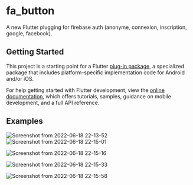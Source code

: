 # fa_button

A new Flutter plugging for firebase auth (anonyme, connexion, inscription, google, facebook).

## Getting Started

This project is a starting point for a Flutter
[plug-in package](https://flutter.dev/developing-packages/),
a specialized package that includes platform-specific implementation code for
Android and/or iOS.

For help getting started with Flutter development, view the
[online documentation](https://flutter.dev/docs), which offers tutorials,
samples, guidance on mobile development, and a full API reference.


## Examples

![Screenshot from 2022-06-18 22-13-52](https://user-images.githubusercontent.com/74214399/174457457-e2f16015-ee3f-4f78-b640-bbfa9824bfbf.png) ![Screenshot from 2022-06-18 22-15-01](https://user-images.githubusercontent.com/74214399/174457458-44973cd1-4b82-4837-8fd5-48f4a873d91a.png)

![Screenshot from 2022-06-18 22-15-16](https://user-images.githubusercontent.com/74214399/174457459-760b5dbf-7811-43d7-986f-ddeea034707c.png)

![Screenshot from 2022-06-18 22-15-33](https://user-images.githubusercontent.com/74214399/174457460-fd248aeb-d102-486f-bd41-93d1d6fae19d.png)

![Screenshot from 2022-06-18 22-15-58](https://user-images.githubusercontent.com/74214399/174457461-d30080a0-7eab-4462-8238-5e1f1e9e1a2b.jpg)
